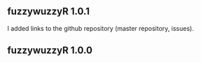 
## fuzzywuzzyR 1.0.1

I added links to the github repository (master repository, issues).


## fuzzywuzzyR 1.0.0




